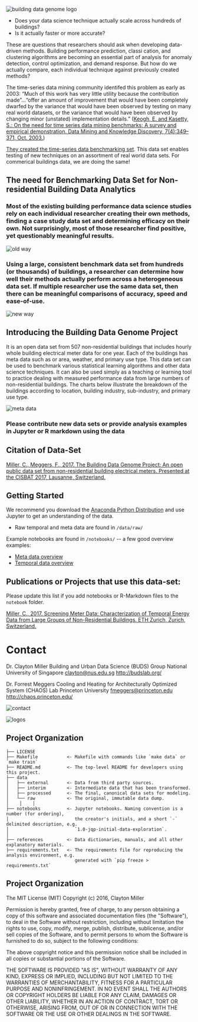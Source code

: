 <!-- A repository of whole building electrical meters from non-residential buildings
============================== -->

![building data genome logo](https://raw.githubusercontent.com/buds-lab/the-building-data-genome-project/master/figures/buildingdatagenome1.png)

- Does your data science technique actually scale across hundreds of buildings?
-  Is it actually faster or more accurate?

These are questions that researchers should ask when developing data-driven methods. Building performance prediction, classi cation, and clustering algorithms are becoming an essential part of analysis for anomaly detection, control optimization, and demand response. But how do we actually compare, each individual technique against previously created methods?

The time-series data mining community identifed this problem as early as 2003: “Much of this work has very little utility because the contribution made”...“offer an amount of improvement that would have been completely dwarfed by the variance that would have been observed by testing on many real world datasets, or the variance that would have been observed by changing minor (unstated) implementation details.” ([Keogh, E. and Kasetty, S.: On the need for time series data mining benchmarks: A survey and empirical demonstration. Data Mining and Knowledge Discovery, 7(4):349–371, Oct. 2003.](https://link.springer.com/article/10.1023/A:1024988512476))

[They created the time-series data benchmarking set](http://www.cs.ucr.edu/~eamonn/time_series_data/). This data set enables testing of new techniques on an assortment of real world data sets. For commerical buildings data, we are doing the same!

## The need for Benchmarking Data Set for Non-residential Building Data Analytics

### Most of the existing building performance data science studies rely on each individual researcher creating their own methods, finding a case study data set and determining efficacy on their own. Not surprisingly, most of those researcher find positive, yet questionably meaningful results.

![old way](https://raw.githubusercontent.com/buds-lab/the-building-data-genome-project/master/figures/Oldway.png)


### Using a large, consistent benchmark data set from hundreds (or thousands) of buildings, a researcher can determine how well their methods actually perform across a heterogeneous data set. If multiple researcher use the same data set, then there can be meaningful comparisons of accuracy, speed and ease-of-use.

![new way](https://raw.githubusercontent.com/buds-lab/the-building-data-genome-project/master/figures/NewWay.png)

## Introducing the Building Data Genome Project
It is an open data set from 507 non-residential buildings that includes hourly whole building electrical meter data for one year. Each of the buildings has meta data such as  or area, weather, and primary use type. This data set can be used to benchmark various statistical learning algorithms and other data science techniques. It can also be used simply as a teaching or learning tool to practice dealing with measured performance data from large numbers of non-residential buildings. The charts below illustrate the breakdown of the buildings according to location, building industry, sub-industry, and primary use type.

![meta data](https://raw.githubusercontent.com/buds-lab/the-building-data-genome-project/master/figures/allbars.png)

### Please contribute new data sets or provide analysis examples in Jupyter or R markdown using the data


Citation of Data-Set
------------

[Miller, C., Meggers, F., 2017. The Building Data Genome Project: An open public data set from non-residential building electrical meters. Presented at the CISBAT 2017, Lausanne, Switzerland.](https://www.researchgate.net/publication/314081046_The_Building_Data_Genome_Project_An_open_public_data_set_from_non-residential_buildings_electrical_meters)

Getting Started
------------

We recommend you download the [Anaconda Python Distribution](https://www.continuum.io/downloads) and use Jupyter to get an understanding of the data.
- Raw temporal and meta data are found in `/data/raw/`

Example notebooks are found in `/notebooks/` -- a few good overview examples:
- [Meta data overview](https://github.com/buds-lab/the-building-data-genome/blob/master/notebooks/00_Meta%20Data%20Exploration.ipynb)
- [Temporal data overview](https://github.com/buds-lab/the-building-data-genome/blob/master/notebooks/00_Temporal%20Data%20Exploration%20--%20Subset.ipynb)

Publications or Projects that use this data-set:
------------

Please update this list if you add notebooks or R-Markdown files to the ``notebook`` folder.

[Miller, C., 2017. Screening Meter Data: Characterization of Temporal Energy Data from Large Groups of Non-Residential Buildings. ETH Zurich, Zurich, Switzerland.
](https://www.research-collection.ethz.ch/handle/20.500.11850/125778)

# Contact
Dr. Clayton Miller
Building and Urban Data Science (BUDS) Group 
National University of Singapore
clayton@nus.edu.sg 
http://budslab.org/


Dr. Forrest Meggers
Cooling and Heating for Architecturally Optimized System (CHAOS) Lab
Princeton University
fmeggers@princeton.edu
http://chaos.princeton.edu/

![contact](https://raw.githubusercontent.com/buds-lab/the-building-data-genome-project/master/figures/contactinfo.png)

![logos](https://github.com/buds-lab/the-building-data-genome-project/blob/master/figures/logos.png?raw=true)

Project Organization
------------

    ├── LICENSE
    ├── Makefile           <- Makefile with commands like `make data` or `make train`
    ├── README.md          <- The top-level README for developers using this project.
    ├── data
    │   ├── external       <- Data from third party sources.
    │   ├── interim        <- Intermediate data that has been transformed.
    │   ├── processed      <- The final, canonical data sets for modeling.
    │   └── raw            <- The original, immutable data dump.
    │    │    │
    ├── notebooks          <- Jupyter notebooks. Naming convention is a number (for ordering),
    │                         the creator's initials, and a short `-` delimited description, e.g.
    │                         `1.0-jqp-initial-data-exploration`.
    │
    ├── references         <- Data dictionaries, manuals, and all other explanatory materials.
    ├── requirements.txt   <- The requirements file for reproducing the analysis environment, e.g.
                              generated with `pip freeze > requirements.txt`


Project Organization
------------
The MIT License (MIT)
Copyright (c) 2016, Clayton Miller

Permission is hereby granted, free of charge, to any person obtaining a copy of this software and associated documentation files (the "Software"), to deal in the Software without restriction, including without limitation the rights to use, copy, modify, merge, publish, distribute, sublicense, and/or sell copies of the Software, and to permit persons to whom the Software is furnished to do so, subject to the following conditions:

The above copyright notice and this permission notice shall be included in all copies or substantial portions of the Software.

THE SOFTWARE IS PROVIDED "AS IS", WITHOUT WARRANTY OF ANY KIND, EXPRESS OR IMPLIED, INCLUDING BUT NOT LIMITED TO THE WARRANTIES OF MERCHANTABILITY, FITNESS FOR A PARTICULAR PURPOSE AND NONINFRINGEMENT. IN NO EVENT SHALL THE AUTHORS OR COPYRIGHT HOLDERS BE LIABLE FOR ANY CLAIM, DAMAGES OR OTHER LIABILITY, WHETHER IN AN ACTION OF CONTRACT, TORT OR OTHERWISE, ARISING FROM, OUT OF OR IN CONNECTION WITH THE SOFTWARE OR THE USE OR OTHER DEALINGS IN THE SOFTWARE.

